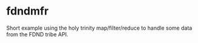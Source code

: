 # fdndmfr
Short example using the holy trinity map/filter/reduce to handle some data from the FDND tribe API.
